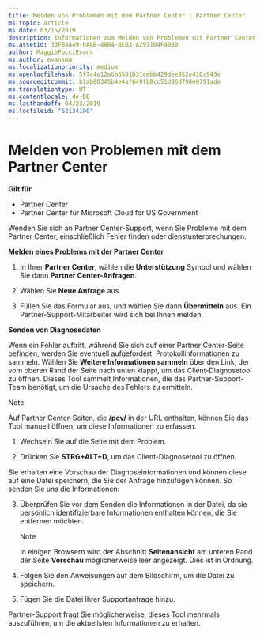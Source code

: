 ```yaml
---
title: Melden von Problemen mit dem Partner Center | Partner Center
ms.topic: article
ms.date: 03/15/2019
description: Informationen zum Melden von Problemen mit Partner Center und zum Sammeln von Diagnoseinformationen für unser Support-Team.
ms.assetid: 33FB8449-0A8B-48B4-8CB3-A297104F40B0
author: MaggiePucciEvans
ms.author: evansma
ms.localizationpriority: medium
ms.openlocfilehash: 5f7c4a12a6b6501b31cebb429dee952e410c943e
ms.sourcegitcommit: b1ab80345b4e4af649fb8cc51d96d798e0791ade
ms.translationtype: HT
ms.contentlocale: de-DE
ms.lasthandoff: 04/23/2019
ms.locfileid: "62134190"
---
```

# <a name="report-problems-with-partner-center"></a>Melden von Problemen mit dem Partner Center

**Gilt für**

-  Partner Center
-  Partner Center für Microsoft Cloud for US Government


Wenden Sie sich an Partner Center-Support, wenn Sie Probleme mit dem Partner Center, einschließlich Fehler finden oder dienstunterbrechungen.

**Melden eines Problems mit der Partner Center**

1.  In Ihrer **Partner Center**, wählen die **Unterstützung** Symbol und wählen Sie dann **Partner Center-Anfragen**.

2.  Wählen Sie **Neue Anfrage** aus.

3.  Füllen Sie das Formular aus, und wählen Sie dann **Übermitteln** aus. Ein Partner-Support-Mitarbeiter wird sich bei Ihnen melden.

**Senden von Diagnosedaten**

Wenn ein Fehler auftritt, während Sie sich auf einer Partner Center-Seite befinden, werden Sie eventuell aufgefordert, Protokollinformationen zu sammeln. Wählen Sie **Weitere Informationen sammeln** über den Link, der vom oberen Rand der Seite nach unten klappt, um das Client-Diagnosetool zu öffnen. Dieses Tool sammelt Informationen, die das Partner-Support-Team benötigt, um die Ursache des Fehlers zu ermitteln. 

>[!NOTE]
>Auf Partner Center-Seiten, die **/pcv/** in der URL enthalten, können Sie das Tool manuell öffnen, um diese Informationen zu erfassen.

1.  Wechseln Sie auf die Seite mit dem Problem.

2.  Drücken Sie **STRG+ALT+D**, um das Client-Diagnosetool zu öffnen.

Sie erhalten eine Vorschau der Diagnoseinformationen und können diese auf eine Datei speichern, die Sie der Anfrage hinzufügen können. So senden Sie uns die Informationen:

3.  Überprüfen Sie vor dem Senden die Informationen in der Datei, da sie persönlich identifizierbare Informationen enthalten können, die Sie entfernen möchten. 

    >[!NOTE]
    >In einigen Browsern wird der Abschnitt **Seitenansicht** am unteren Rand der Seite **Vorschau** möglicherweise leer angezeigt. Dies ist in Ordnung.

4.  Folgen Sie den Anweisungen auf dem Bildschirm, um die Datei zu speichern.

5.  Fügen Sie die Datei Ihrer Supportanfrage hinzu.

Partner-Support fragt Sie möglicherweise, dieses Tool mehrmals auszuführen, um die aktuellsten Informationen zu erhalten.

